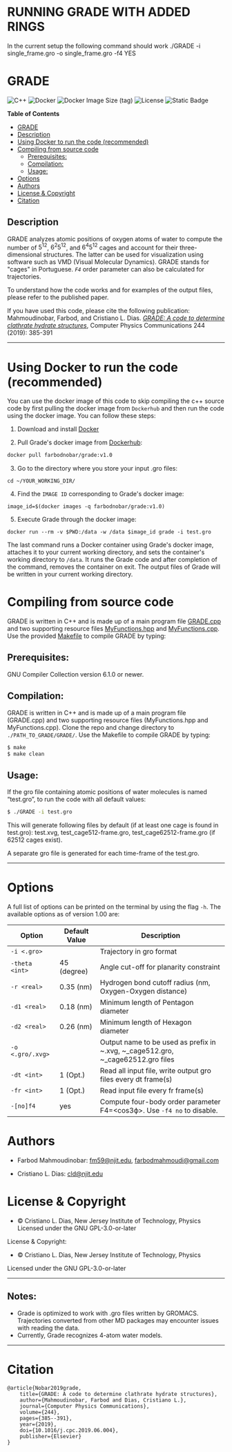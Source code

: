# RUNNING GRADE WITH ADDED RINGS

In the current setup the following command should work 
./GRADE -i single_frame.gro -o single_frame.gro -f4 YES




# GRADE 

![C++](https://img.shields.io/badge/Language-C%2B%2B-blue)
![Docker](https://img.shields.io/badge/-Docker-2496ed?logo=docker&logoColor=white&style=flat)
![Docker Image Size (tag)](https://img.shields.io/docker/image-size/farbodnobar/grade/v1.0)
![License](https://img.shields.io/github/license/farbod-nobar/GRADE)
![Static Badge](https://img.shields.io/badge/DOI-https%3A%2F%2Fdoi.org%2F10.1016%2Fj.cpc.2019.06.004-red)


**Table of Contents**
- [GRADE](#grade)
- [Description](#description)
- [Using Docker to run the code (recommended)](#using-docker-to-run-the-code-recommended)
- [Compiling from source code](#compiling-from-source-code)
  - [Prerequisites:](#prerequisites)
  - [Compilation:](#compilation)
  - [Usage:](#usage)
- [Options](#options)
- [Authors](#authors)
- [License &amp; Copyright](#license--copyright)
- [Citation](#citation)
  

## Description
GRADE analyzes atomic positions of oxygen atoms of water to compute the number of $5^{12}$, $6^{2}5^{12}$, and $6^{4}5^{12}$ cages and account for their three-dimensional structures. The latter can be used for visualization using software such as VMD (Visual Molecular Dynamics). GRADE stands for "cages" in Portuguese. *`F4`* order parameter can also be calculated for trajectories.

To understand how the code works and for examples of the output files, please refer to the published paper.

If you have used this code, please cite the following publication:
Mahmoudinobar, Farbod, and Cristiano L. Dias. [*GRADE: A code to determine clathrate hydrate structures*](https://doi.org/10.1016/j.cpc.2019.06.004), Computer Physics Communications 244 (2019): 385-391



---

# Using Docker to run the code (recommended)

You can use the docker image of this code to skip compiling the c++ source code by first pulling the docker image from `Dockerhub` and then run the code using the docker image. You can follow these steps:

1. Download and install [Docker](https://www.docker.com)

2. Pull Grade's docker image from [Dockerhub](https://hub.docker.com/repository/docker/farbodnobar/grade/general):
```.sh
docker pull farbodnobar/grade:v1.0
```
3. Go to the directory where you store your input .gro files:
```
cd ~/YOUR_WORKING_DIR/
```
4. Find the `IMAGE ID` corresponding to Grade's docker image:
```
image_id=$(docker images -q farbodnobar/grade:v1.0)
```
5. Execute Grade through the docker image:
```
docker run --rm -v $PWD:/data -w /data $image_id grade -i test.gro 
```
The last command runs a Docker container using Grade's docker image, attaches it to your current working directory, and sets the container's working directory to `/data`. It runs the Grade code and after completion of the command, removes the container on exit. The output files of Grade will be written in your current working directory. 

# Compiling from source code
GRADE is written in C++ and is made up of a main program file [GRADE.cpp](./GRADE.cpp) and two supporting resource files [MyFunctions.hpp](./MyFunctions.hpp) and [MyFunctions.cpp](./MyFunctions.cpp). Use the provided [Makefile](./Makefile) to compile GRADE by typing:



## Prerequisites:
GNU Compiler Collection  version 6.1.0 or newer.



## Compilation:

GRADE is written in C++ and is made up of a main program file (GRADE.cpp) and two supporting resource files (MyFunctions.hpp and MyFunctions.cpp). Clone the repo and change directory to `./PATH_TO_GRADE/GRADE/`. Use the Makefile to compile GRADE by typing: 

```.sh
$ make
$ make clean
```

## Usage: 

If the gro file containing atomic positions of water molecules is named “test.gro”, to run the code with all default values: 

```.sh
$ ./GRADE -i test.gro 
```

This will generate following files by default (if at least one cage is found in test.gro): test.xvg, test_cage512-frame.gro, test_cage62512-frame.gro (if 62512 cages exist).

A separate gro file is generated for each time-frame of the test.gro.

---

# Options

A full list of options can be printed on the terminal by using the flag `-h`. The available options as of version 1.00 are:

| Option             | Default Value | Description                                                      |
|--------------------|---------------|------------------------------------------------------------------|
| `-i <.gro>`        |  	         | Trajectory in gro format                             |
| `-theta <int>`     | 45 (degree)	 | Angle cut-off for planarity constraint                 |
| `-r <real>`        | 0.35 (nm)     | Hydrogen bond cutoff radius (nm, Oxygen-Oxygen distance)    |
| `-d1 <real>`       | 0.18 (nm)     | Minimum length of Pentagon diameter                         |
| `-d2 <real>`       | 0.26 (nm)     | Minimum length of Hexagon diameter                          |
| `-o <.gro/.xvg>`   | 			     | Output name to be used as prefix in ~.xvg, ~_cage512.gro, ~_cage62512.gro files|
| `-dt <int>`        | 1 (Opt.)      | Read all input file, write output gro files every dt frame(s) |
| `-fr <int>`        | 1  (Opt.)     | Read input file every fr frame(s)                         |
| `-[no]f4`          | yes           | Compute four-body order parameter F4=<cos3ф>. Use `-f4 no` to disable.                     |



# Authors
- Farbod Mahmoudinobar: [fm59@njit.edu](mailto:fm59@njit.edu), [farbodmahmoudi@gmail.com](mailto:farbodmahmoudi@gmail.com)

- Cristiano L. Dias: [cld@njit.edu](mailto:cld@njit.edu)

# License & Copyright
- © Cristiano L. Dias, New Jersey Institute of Technology, Physics
Licensed under the GNU GPL-3.0-or-later


License & Copyright:

- © Cristiano L. Dias, New Jersey Institute of Technology, Physics

Licensed under the GNU GPL-3.0-or-later

---

## Notes:
- Grade is optimized to work with .gro files written by GROMACS. Trajectories converted from other MD packages may encounter issues with reading the data. 
- Currently, Grade recognizes 4-atom water models.

---
# Citation
```
@article{Nobar2019grade,
	title={GRADE: A code to determine clathrate hydrate structures},
	author={Mahmoudinobar, Farbod and Dias, Cristiano L.},
	journal={Computer Physics Communications},
	volume={244},
	pages={385--391},
	year={2019},
	doi={10.1016/j.cpc.2019.06.004},
	publisher={Elsevier}
}
```
